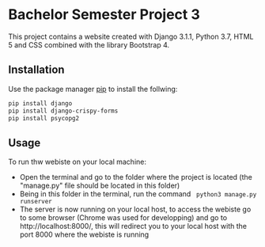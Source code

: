 # Bachelor Semester Project 3

This project contains a website created with Django 3.1.1, Python 3.7, HTML 5 and CSS combined with the library Bootstrap 4.

## Installation

Use the package manager [pip](https://pip.pypa.io/en/stable/) to install the follwing:

```bash
pip install django
pip install django-crispy-forms
pip install psycopg2
```

## Usage

To run thw webiste on your local machine:
- Open the terminal and go to the folder where the project is located (the "manage.py" file should be located in this folder)
- Being in this folder in the terminal, run the command ``` python3 manage.py runserver```
- The server is now running on your local host, to access the webiste go to some browser (Chrome was used for developping) and go to http://localhost:8000/, this will redirect you to your local host with the port 8000 where the webiste is running
